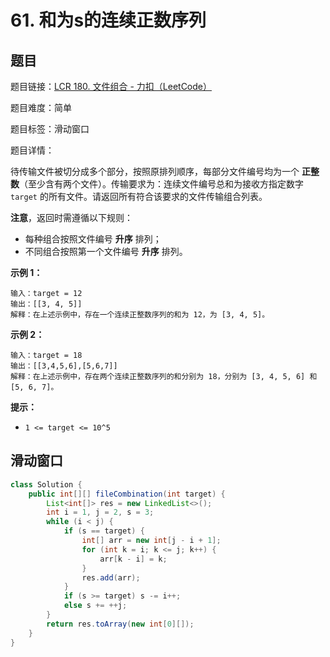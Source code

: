 # 61. 和为s的连续正数序列

## 题目

题目链接：[LCR 180. 文件组合 - 力扣（LeetCode）](https://leetcode.cn/problems/he-wei-sde-lian-xu-zheng-shu-xu-lie-lcof/description/)

题目难度：简单

题目标签：滑动窗口

题目详情：

待传输文件被切分成多个部分，按照原排列顺序，每部分文件编号均为一个 **正整数**（至少含有两个文件）。传输要求为：连续文件编号总和为接收方指定数字 `target` 的所有文件。请返回所有符合该要求的文件传输组合列表。

**注意**，返回时需遵循以下规则：

- 每种组合按照文件编号 **升序** 排列；
- 不同组合按照第一个文件编号 **升序** 排列。

**示例 1：**

```
输入：target = 12
输出：[[3, 4, 5]]
解释：在上述示例中，存在一个连续正整数序列的和为 12，为 [3, 4, 5]。
```

**示例 2：**

```
输入：target = 18
输出：[[3,4,5,6],[5,6,7]]
解释：在上述示例中，存在两个连续正整数序列的和分别为 18，分别为 [3, 4, 5, 6] 和 [5, 6, 7]。
```

**提示：**

- `1 <= target <= 10^5`



## 滑动窗口

``` java
class Solution {
    public int[][] fileCombination(int target) {
        List<int[]> res = new LinkedList<>();
        int i = 1, j = 2, s = 3;
        while (i < j) {
            if (s == target) {
                int[] arr = new int[j - i + 1];
                for (int k = i; k <= j; k++) {
                    arr[k - i] = k;
                }
                res.add(arr);
            }
            if (s >= target) s -= i++;
            else s += ++j;
        }
        return res.toArray(new int[0][]);
    }
}
```